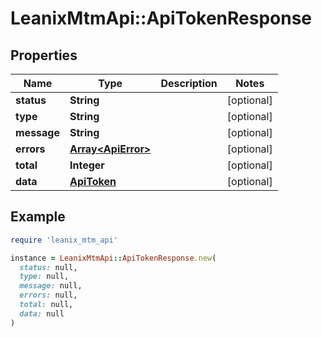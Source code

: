 # LeanixMtmApi::ApiTokenResponse

## Properties

| Name | Type | Description | Notes |
| ---- | ---- | ----------- | ----- |
| **status** | **String** |  | [optional] |
| **type** | **String** |  | [optional] |
| **message** | **String** |  | [optional] |
| **errors** | [**Array&lt;ApiError&gt;**](ApiError.md) |  | [optional] |
| **total** | **Integer** |  | [optional] |
| **data** | [**ApiToken**](ApiToken.md) |  | [optional] |

## Example

```ruby
require 'leanix_mtm_api'

instance = LeanixMtmApi::ApiTokenResponse.new(
  status: null,
  type: null,
  message: null,
  errors: null,
  total: null,
  data: null
)
```

